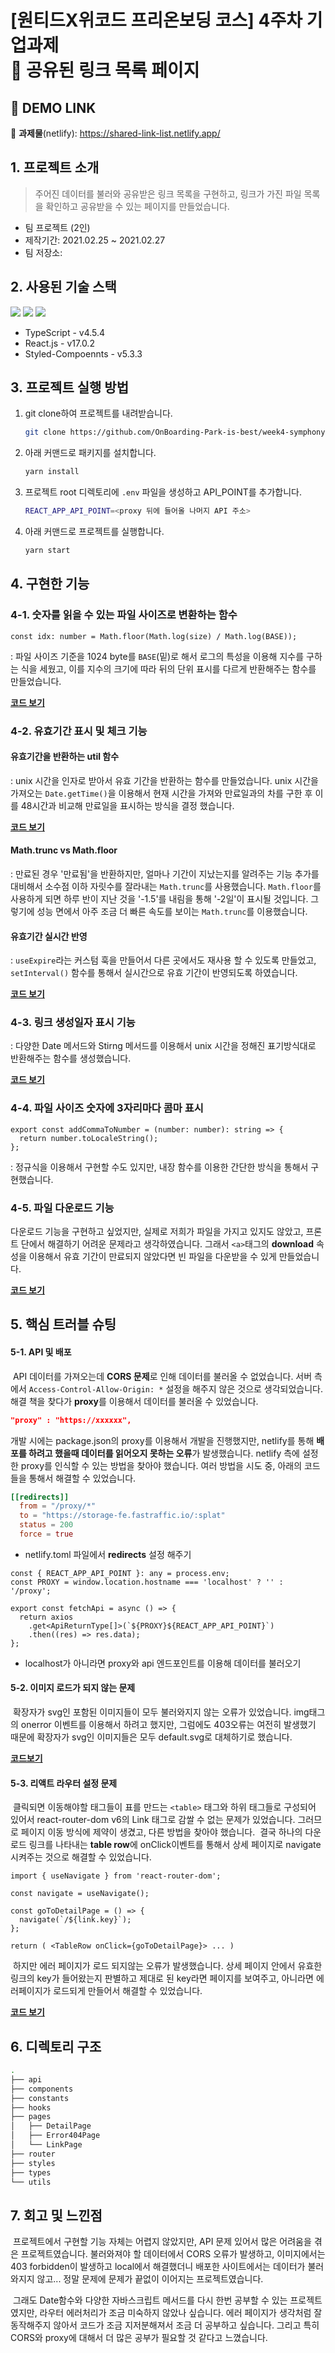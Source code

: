 # [원티드X위코드 프리온보딩 코스] 4주차 기업과제<br /> 🔗 공유된 링크 목록 페이지

## 🚀 DEMO LINK

🔗 **과제물**(netlify): https://shared-link-list.netlify.app/ <br />

##  1. 프로젝트 소개

> 주어진 데이터를 불러와 공유받은 링크 목록을 구현하고, 링크가 가진 파일 목록을 확인하고 공유받을 수 있는 페이지를 만들었습니다.

- 팀 프로젝트 (2인)
- 제작기간: 2021.02.25 ~ 2021.02.27
- 팀 저장소: 

##  2. 사용된 기술 스택

![](https://img.shields.io/badge/TypeScript-3178C6?style=for-the-badge&logo=TypeScript&logoColor=white) ![](https://img.shields.io/badge/React-20232A?style=for-the-badge&logo=react&logoColor=61DAFB) ![](https://img.shields.io/badge/styled--components-DB7093?style=for-the-badge&logo=styled-components&logoColor=white)

- TypeScript - v4.5.4
- React.js - v17.0.2
- Styled-Compoennts - v5.3.3

##  3. 프로젝트 실행 방법

1. git clone하여 프로젝트를 내려받습니다.
   ```bash
   git clone https://github.com/OnBoarding-Park-is-best/week4-symphony-storage
   ```
2. 아래 커맨드로 패키지를 설치합니다.
   ```bash
   yarn install
   ```
3. 프로젝트 root 디렉토리에 `.env` 파일을 생성하고 API_POINT를 추가합니다.
   ```bash
   REACT_APP_API_POINT=<proxy 뒤에 들어올 나머지 API 주소>
   ```
4. 아래 커맨드로 프로젝트를 실행합니다.
   ```bash
   yarn start
   ```

##  4. 구현한 기능

### 4-1. 숫자를 읽을 수 있는 파일 사이즈로 변환하는 함수

```tsx
const idx: number = Math.floor(Math.log(size) / Math.log(BASE));
```

: 파일 사이즈 기준을 1024 byte를 `BASE`(밑)로 해서 로그의 특성을 이용해 지수를 구하는 식을 세웠고, 이를 지수의 크기에 따라 뒤의 단위 표시를 다르게 반환해주는 함수를 만들었습니다.

**[코드 보기](https://github.com/brad-go/wanted-shared-link-list/blob/97a5632ff80380440c77e5f52dd87db7b0e41cca/src/utils/format.ts#L36)**

### 4-2. 유효기간 표시 및 체크 기능

#### 유효기간을 반환하는 util 함수

: unix 시간을 인자로 받아서 유효 기간을 반환하는 함수를 만들었습니다. unix 시간을 가져오는 `Date.getTime()`을 이용해서 현재 시간을 가져와 만료일과의 차를 구한 후 이를 48시간과 비교해 만료일을 표시하는 방식을 결정 했습니다.

 **[코드 보기](https://github.com/brad-go/wanted-shared-link-list/blob/97a5632ff80380440c77e5f52dd87db7b0e41cca/src/utils/format.ts#L22)**

#### Math.trunc vs Math.floor

: 만료된 경우 '만료됨'을 반환하지만, 얼마나 기간이 지났는지를 알려주는 기능 추가를 대비해서 소수점 이하 자릿수를 잘라내는 `Math.trunc`를 사용했습니다. `Math.floor`를 사용하게 되면 하루 반이 지난 것을 '-1.5'를 내림을 통해 '-2일'이 표시될 것입니다. 그렇기에 성능 면에서 아주 조금 더 빠른 속도를 보이는 `Math.trunc`를 이용했습니다.

#### 유효기간 실시간 반영

: `useExpire`라는 커스텀 훅을 만들어서 다른 곳에서도 재사용 할 수 있도록 만들었고, `setInterval()` 함수를 통해서 실시간으로 유효 기간이 반영되도록 하였습니다. 

**[코드 보기](https://github.com/brad-go/wanted-shared-link-list/blob/97a5632ff80380440c77e5f52dd87db7b0e41cca/src/hooks/useExpire.tsx#L5)**

### 4-3. 링크 생성일자 표시 기능

: 다양한 Date 메서드와 Stirng 메서드를 이용해서 unix 시간을 정해진 표기방식대로 반환해주는 함수를 생성했습니다. 

**[코드 보기](https://github.com/brad-go/wanted-shared-link-list/blob/97a5632ff80380440c77e5f52dd87db7b0e41cca/src/utils/format.ts#L9)**

### 4-4. 파일 사이즈 숫자에 3자리마다 콤마 표시

```tsx
export const addCommaToNumber = (number: number): string => {
  return number.toLocaleString();
};
```
: 정규식을 이용해서 구현할 수도 있지만, 내장 함수를 이용한 간단한 방식을 통해서 구현했습니다.

### 4-5. 파일 다운로드 기능

다운로드 기능을 구현하고 싶었지만, 실제로 저희가 파일을 가지고 있지도 않았고, 프론트 단에서 해결하기 어려운 문제라고 생각하였습니다. 그래서 `<a>`태그의 **download** 속성을 이용해서 유효 기간이 만료되지 않았다면 빈 파일을 다운받을 수 있게 만들었습니다. 

**[코드 보기](https://github.com/brad-go/wanted-shared-link-list/blob/97a5632ff80380440c77e5f52dd87db7b0e41cca/src/pages/DetailPage/index.tsx#L72)**

##  5. 핵심 트러블 슈팅

#### 5-1. API 및 배포

&nbsp;API 데이터를 가져오는데 **CORS 문제**로 인해 데이터를 불러올 수 없었습니다. 서버 측에서 `Access-Control-Allow-Origin: *` 설정을 해주지 않은 것으로 생각되었습니다. 해결 책을 찾다가 **proxy**를 이용해서 데이터를 불러올 수 있었습니다. 

```json
"proxy" : "https://xxxxxx",
```

개발 시에는 package.json의 proxy를 이용해서 개발을 진행했지만, netlify를 통해 **배포를 하려고 했을때 데이터를 읽어오지 못하는 오류**가 발생했습니다. netlify 측에 설정한 proxy를 인식할 수 있는 방법을 찾아야 했습니다. 여러 방법을 시도 중, 아래의 코드들을 통해서 해결할 수 있었습니다. 

```toml
[[redirects]]
  from = "/proxy/*"
  to = "https://storage-fe.fastraffic.io/:splat"
  status = 200
  force = true
```

- netlify.toml 파일에서 **redirects** 설정 해주기

```tsx
const { REACT_APP_API_POINT }: any = process.env;
const PROXY = window.location.hostname === 'localhost' ? '' : '/proxy';

export const fetchApi = async () => {
  return axios
    .get<ApiReturnType[]>(`${PROXY}${REACT_APP_API_POINT}`)
    .then((res) => res.data);
};
```

- localhost가 아니라면 proxy와 api 엔드포인트를 이용해 데이터를 불러오기

#### 5-2. 이미지 로드가 되지 않는 문제

&nbsp;확장자가 svg인 포함된 이미지들이 모두 불러와지지 않는 오류가 있었습니다. img태그의 onerror 이벤트를 이용해서 하려고 했지만, 그럼에도 403오류는 여전히 발생했기 때문에 확장자가 svg인 이미지들은 모두 default.svg로 대체하기로 했습니다. 

**[코드보기](https://github.com/brad-go/wanted-shared-link-list/blob/97a5632ff80380440c77e5f52dd87db7b0e41cca/src/pages/DetailPage/index.tsx#L244)**

#### 5-3. 리액트 라우터 설정 문제

&nbsp;클릭되면 이동해야할 태그들이 표를 만드는 `<table>` 태그와 하위 태그들로 구성되어 있어서 react-router-dom v6의 Link 태그로 감쌀 수 없는 문제가 있었습니다. 그러므로 페이지 이동 방식에 제약이 생겼고, 다른 방법을 찾아야 했습니다. 
&nbsp;결국 하나의 다운로드 링크를 나타내는 **table row**에 onClick이벤트를 통해서 상세 페이지로 navigate시켜주는 것으로 해결할 수 있었습니다. 

```tsx
import { useNavigate } from 'react-router-dom';

const navigate = useNavigate();

const goToDetailPage = () => {
  navigate(`/${link.key}`);
};

return ( <TableRow onClick={goToDetailPage}> ... )
```

&nbsp;하지만 에러 페이지가 로드 되지않는 오류가 발생했습니다. 상세 페이지 안에서 유효한 링크의 key가 들어왔는지 판별하고 제대로 된 key라면 페이지를 보여주고, 아니라면 에러페이지가 로드되게 만들어서 해결할 수 있었습니다. 

**[코드 보기](https://github.com/brad-go/wanted-shared-link-list/blob/97a5632ff80380440c77e5f52dd87db7b0e41cca/src/pages/DetailPage/index.tsx#L47)**

##  6. 디렉토리 구조

```bash
.
├── api
├── components
├── constants
├── hooks
├── pages
│   ├── DetailPage
│   ├── Error404Page
│   └── LinkPage
├── router
├── styles
├── types
└── utils
```

## 7. 회고 및 느낀점

&nbsp;프로젝트에서 구현할 기능 자체는 어렵지 않았지만, API 문제 있어서 많은 어려움을 겪은 프로젝트였습니다. 불러와져야 할 데이터에서 CORS 오류가 발생하고, 이미지에서는 403 forbidden이 발생하고 local에서 해결했더니 배포한 사이트에서는 데이터가 불러와지지 않고... 정말 문제에 문제가 끝없이 이어지는 프로젝트였습니다. 

&nbsp;그래도 Date함수와 다양한 자바스크립트 메서드를 다시 한번 공부할 수 있는 프로젝트였지만, 라우터 에러처리가 조금 미숙하지 않았나 싶습니다. 에러 페이지가 생각처럼 잘 동작해주지 않아서 코드가 조금 지저분해져서 조금 더 공부하고 싶습니다. 그리고 특히 CORS와 proxy에 대해서 더 많은 공부가 필요할 것 같다고 느꼈습니다. 
